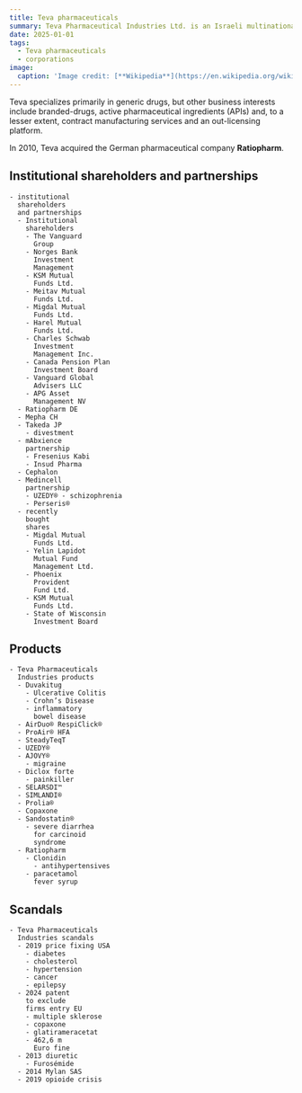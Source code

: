 ```yaml
---
title: Teva pharmaceuticals
summary: Teva Pharmaceutical Industries Ltd. is an Israeli multinational pharmaceutical company. 
date: 2025-01-01
tags:
  - Teva pharmaceuticals
  - corporations
image:
  caption: 'Image credit: [**Wikipedia**](https://en.wikipedia.org/wiki/Teva_Pharmaceuticals#/media/File:TevaPharm.svg)'
---
```


Teva specializes primarily in generic drugs, but other business interests include branded-drugs, active pharmaceutical ingredients (APIs) and, to a lesser extent, contract manufacturing services and an out-licensing platform.

In 2010, Teva acquired the German pharmaceutical company **Ratiopharm**.


## Institutional shareholders and partnerships

```markmap
- institutional 
  shareholders  
  and partnerships
  - Institutional 
    shareholders
    - The Vanguard 
      Group
    - Norges Bank  
      Investment 
      Management
    - KSM Mutual 
      Funds Ltd.
    - Meitav Mutual 
      Funds Ltd.
    - Migdal Mutual 
      Funds Ltd.
    - Harel Mutual 
      Funds Ltd.
    - Charles Schwab 
      Investment 
      Management Inc.
    - Canada Pension Plan 
      Investment Board
    - Vanguard Global 
      Advisers LLC
    - APG Asset 
      Management NV
  - Ratiopharm DE
  - Mepha CH
  - Takeda JP
    - divestment
  - mAbxience 
    partnership
    - Fresenius Kabi
    - Insud Pharma
  - Cephalon
  - Medincell 
    partnership
    - UZEDY® - schizophrenia
    - Perseris®      
  - recently 
    bought 
    shares
    - Migdal Mutual 
      Funds Ltd.
    - Yelin Lapidot 
      Mutual Fund 
      Management Ltd.
    - Phoenix 
      Provident 
      Fund Ltd.
    - KSM Mutual 
      Funds Ltd.
    - State of Wisconsin 
      Investment Board  
```


## Products

```markmap
- Teva Pharmaceuticals 
  Industries products    
  - Duvakitug
    - Ulcerative Colitis
    - Crohn’s Disease
    - inflammatory 
      bowel disease
  - AirDuo® RespiClick®  
  - ProAir® HFA
  - SteadyTeqT
  - UZEDY®
  - AJOVY®
    - migraine    
  - Diclox forte
    - painkiller  
  - SELARSDI™
  - SIMLANDI®
  - Prolia®
  - Copaxone
  - Sandostatin®
    - severe diarrhea 
      for carcinoid 
      syndrome  
  - Ratiopharm
    - Clonidin
      - antihypertensives
    - paracetamol 
      fever syrup     
```




## Scandals

```markmap
- Teva Pharmaceuticals 
  Industries scandals
  - 2019 price fixing USA
    - diabetes
    - cholesterol
    - hypertension
    - cancer
    - epilepsy
  - 2024 patent 
    to exclude 
    firms entry EU
    - multiple sklerose
    - copaxone
    - glatirameracetat
    - 462,6 m 
      Euro fine  
  - 2013 diuretic
    - Furosémide
  - 2014 Mylan SAS
  - 2019 opioide crisis      
```
